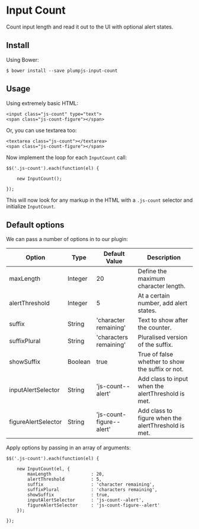 # Input Count

Count input length and read it out to the UI with optional alert states.

## Install

Using Bower:
````
$ bower install --save plumpjs-input-count
````

## Usage

Using extremely basic HTML:

````
<input class="js-count" type="text">
<span class="js-count-figure"></span>
````
Or, you can use textarea too:
````
<textarea class="js-count"></textarea>
<span class="js-count-figure"></span>
````

Now implement the loop for each `InputCount` call:

````
$$('.js-count').each(function(el) {

	new InputCount();

});
````

This will now look for any markup in the HTML with a `.js-count` selector and initialize `InputCount`.


## Default options

We can pass a number of options in to our plugin:

| Option  			| Type   	| Default Value		| Description		|
|---	    		|---	    |---	 			|---    			|
| maxLength     	| Integer   | 20				| Define the maximum character length. |
| alertThreshold  	| Integer  	| 5					| At a certain number, add alert states. |
| suffix  			| String  	| 'character remaining'	 | Text to show after the counter. |
| suffixPlural  	| String  	| 'characters remaining' | Pluralised version of the suffix. |
| showSuffix  		| Boolean  	| true				| True of false whether to show the suffix or not. |
| inputAlertSelector  | String  | 'js-count--alert'	| Add class to input when the alertThreshold is met. |
| figureAlertSelector | String  | 'js-count-figure--alert' | Add class to figure when the alertThreshold is met. |

Apply options by passing in an array of arguments:

````
$$('.js-count').each(function(el) {

	new InputCount(el, {
		maxLength               : 20,
		alertThreshold          : 5,
		suffix 					: 'character remaining',
		suffixPlural		    : 'characters remaining',
		showSuffix              : true,
		inputAlertSelector      : 'js-count--alert',
		figureAlertSelector     : 'js-count-figure--alert'
	});

});
````
